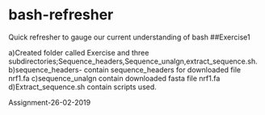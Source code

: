 # bash-refresher
Quick refresher to gauge our current understanding of bash
##Exercise1

a)Created folder called Exercise and three subdirectories;Sequence_headers,Sequence_unalgn,extract_sequence.sh.
b)sequence_headers- contain sequence_headers for downloaded file nrf1.fa
c)sequence_unalgn contain downloaded fasta file nrf1.fa
d)Extract_sequence.sh contain scripts used.

Assignment-26-02-2019


